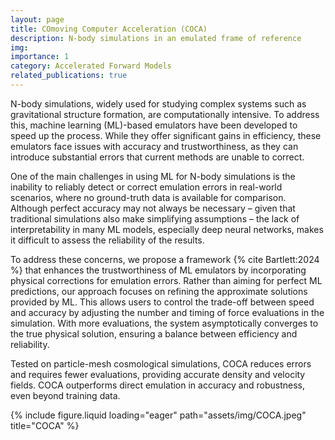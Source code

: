 ```yaml
---
layout: page
title: COmoving Computer Acceleration (COCA)
description: N-body simulations in an emulated frame of reference
img:
importance: 1
category: Accelerated Forward Models
related_publications: true
---
```


N-body simulations, widely used for studying complex systems such as gravitational structure formation, are computationally intensive. To address this, machine learning (ML)-based emulators have been developed to speed up the process. While they offer significant gains in efficiency, these emulators face issues with accuracy and trustworthiness, as they can introduce substantial errors that current methods are unable to correct.

One of the main challenges in using ML for N-body simulations is the inability to reliably detect or correct emulation errors in real-world scenarios, where no ground-truth data is available for comparison. Although perfect accuracy may not always be necessary – given that traditional simulations also make simplifying assumptions – the lack of interpretability in many ML models, especially deep neural networks, makes it difficult to assess the reliability of the results.

To address these concerns, we propose a framework {% cite Bartlett:2024 %} that enhances the trustworthiness of ML emulators by incorporating physical corrections for emulation errors. Rather than aiming for perfect ML predictions, our approach focuses on refining the approximate solutions provided by ML. This allows users to control the trade-off between speed and accuracy by adjusting the number and timing of force evaluations in the simulation. With more evaluations, the system asymptotically converges to the true physical solution, ensuring a balance between efficiency and reliability.

Tested on particle-mesh cosmological simulations, COCA reduces errors and requires fewer evaluations, providing accurate density and velocity fields. COCA outperforms direct emulation in accuracy and robustness, even beyond training data.

<div class="row">
    <div class="col-sm">
        {% include figure.liquid loading="eager" path="assets/img/COCA.jpeg" title="COCA" %}
    </div>
</div>
